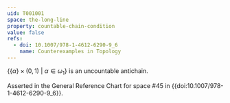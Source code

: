 ```yaml
---
uid: T001001
space: the-long-line
property: countable-chain-condition
value: false
refs:
  - doi: 10.1007/978-1-4612-6290-9_6
    name: Counterexamples in Topology
---
```

$\{\{\alpha\} \times (0,1) \ |\ \alpha \in \omega_1 \}$ is an uncountable antichain.

Asserted in the General Reference Chart for space #45 in
{{doi:10.1007/978-1-4612-6290-9_6}}.
